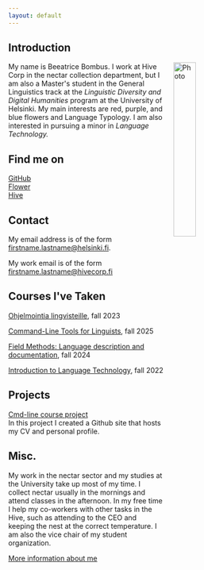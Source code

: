 ```yaml
---
layout: default
---
```


## Introduction

<img src="assets/images/https://www.publicdomainpictures.net/pictures/110000/velka/bumble-bee-on-flower-1414773531FiP.jpg" alt="Photo" hspace="20" width="30%" align="right"/> My name is Beeatrice Bombus. I work at Hive Corp in the nectar collection department, but I am also a Master's student in the General Linguistics track at the _Linguistic Diversity and Digital Humanities_ program at the University of Helsinki. My main interests are red, purple, and blue flowers and Language Typology. I am also interested in pursuing a minor in _Language Technology._

## Find me on

[GitHub](https://github.com/helloaino)  
[Flower](https://duckduckgo.com/?q=bumble+bee+in+flower&iar=images&t=newext&atb=v460-1)  
[Hive](https://duckduckgo.com/?q=bumble+bee+hive&iar=images&t=newext&atb=v460-1)  

## Contact

My email address is of the form firstname.lastname@helsinki.fi. 

My work email is of the form firstname.lastname@hivecorp.fi

## Courses I've Taken

[Ohjelmointia lingvisteille](https://studies.helsinki.fi/courses/course-unit/otm-211905a1-e420-4ece-b6a5-978b56aa8851/KIK-LG208), fall 2023

[Command-Line Tools for Linguists](https://studies.helsinki.fi/kurssit/opintojakso/otm-92ee484e-456b-409f-a397-d9d2b6e40a2f/KIK-LG221), fall 2025

[Field Methods: Language description and documentation](https://studies.helsinki.fi/kurssit/opintojakso/otm-23a12b38-2c6a-4b80-8fa5-9dab0e566ad6/LDA-L315), fall 2024

[Introduction to Language Technology](https://studies.helsinki.fi/courses/course-unit/otm-96b452f8-1f60-4696-8f0e-50559973b315), fall 2022

## Projects

[Cmd-line course project](https://helloaino.github.io)  
In this project I created a Github site that hosts my CV and personal profile.

## Misc. 
My work in the nectar sector and my studies at the University take up most of my time. I collect nectar usually in the mornings and attend classes in the afternoon. In my free time I help my co-workers with other tasks in the Hive, such as attending to the CEO and keeping the nest at the correct temperature. I am also the vice chair of my student organization. 

[More information about me](https://en.wikipedia.org/wiki/Bumblebee)
 

